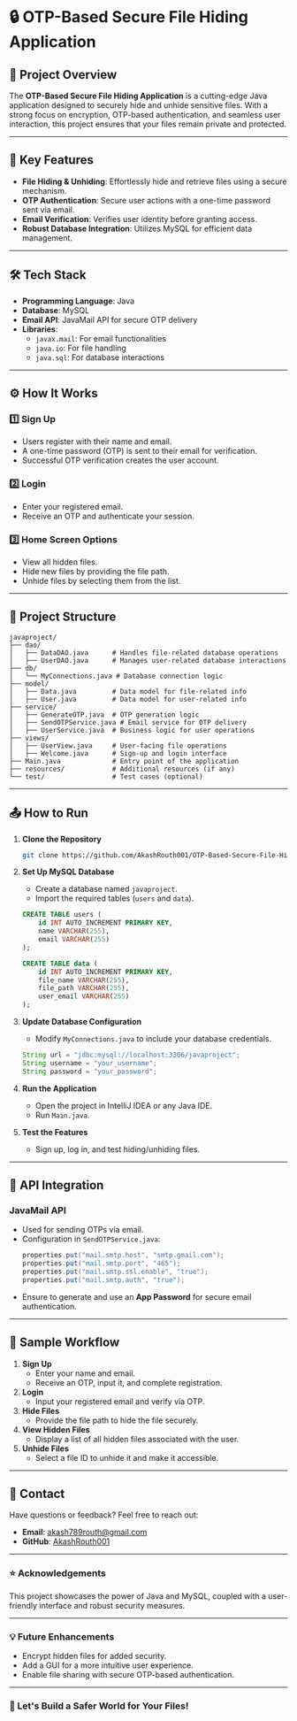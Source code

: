 # 🔒 OTP-Based Secure File Hiding Application

## 🌟 Project Overview
The **OTP-Based Secure File Hiding Application** is a cutting-edge Java application designed to securely hide and unhide sensitive files. With a strong focus on encryption, OTP-based authentication, and seamless user interaction, this project ensures that your files remain private and protected. 

---

## 🚀 Key Features
- **File Hiding & Unhiding**: Effortlessly hide and retrieve files using a secure mechanism.
- **OTP Authentication**: Secure user actions with a one-time password sent via email.
- **Email Verification**: Verifies user identity before granting access.
- **Robust Database Integration**: Utilizes MySQL for efficient data management.

---

## 🛠️ Tech Stack
- **Programming Language**: Java
- **Database**: MySQL
- **Email API**: JavaMail API for secure OTP delivery
- **Libraries**: 
  - `javax.mail`: For email functionalities
  - `java.io`: For file handling
  - `java.sql`: For database interactions

---

## ⚙️ How It Works
### 1️⃣ **Sign Up**
   - Users register with their name and email.
   - A one-time password (OTP) is sent to their email for verification.
   - Successful OTP verification creates the user account.

### 2️⃣ **Login**
   - Enter your registered email.
   - Receive an OTP and authenticate your session.

### 3️⃣ **Home Screen Options**
   - View all hidden files.
   - Hide new files by providing the file path.
   - Unhide files by selecting them from the list.

---

## 📂 Project Structure
```plaintext
javaproject/
├── dao/
│   ├── DataDAO.java      # Handles file-related database operations
│   ├── UserDAO.java      # Manages user-related database interactions
├── db/
│   └── MyConnections.java # Database connection logic
├── model/
│   ├── Data.java         # Data model for file-related info
│   ├── User.java         # Data model for user-related info
├── service/
│   ├── GenerateOTP.java  # OTP generation logic
│   ├── SendOTPService.java # Email service for OTP delivery
│   ├── UserService.java  # Business logic for user operations
├── views/
│   ├── UserView.java     # User-facing file operations
│   ├── Welcome.java      # Sign-up and login interface
├── Main.java             # Entry point of the application
├── resources/            # Additional resources (if any)
└── test/                 # Test cases (optional)
```

---

## 📤 How to Run
1. **Clone the Repository**
   ```bash
   git clone https://github.com/AkashRouth001/OTP-Based-Secure-File-Hiding-Application.git
   ```
2. **Set Up MySQL Database**
   - Create a database named `javaproject`.
   - Import the required tables (`users` and `data`).

   ```sql
   CREATE TABLE users (
       id INT AUTO_INCREMENT PRIMARY KEY,
       name VARCHAR(255),
       email VARCHAR(255)
   );

   CREATE TABLE data (
       id INT AUTO_INCREMENT PRIMARY KEY,
       file_name VARCHAR(255),
       file_path VARCHAR(255),
       user_email VARCHAR(255)
   );
   ```
3. **Update Database Configuration**
   - Modify `MyConnections.java` to include your database credentials.

   ```java
   String url = "jdbc:mysql://localhost:3306/javaproject";
   String username = "your_username";
   String password = "your_password";
   ```
4. **Run the Application**
   - Open the project in IntelliJ IDEA or any Java IDE.
   - Run `Main.java`.

5. **Test the Features**
   - Sign up, log in, and test hiding/unhiding files.

---

## 🔗 API Integration
### JavaMail API
- Used for sending OTPs via email.
- Configuration in `SendOTPService.java`:
  ```java
  properties.put("mail.smtp.host", "smtp.gmail.com");
  properties.put("mail.smtp.port", "465");
  properties.put("mail.smtp.ssl.enable", "true");
  properties.put("mail.smtp.auth", "true");
  ```
- Ensure to generate and use an **App Password** for secure email authentication.

---

## 🧪 Sample Workflow
1. **Sign Up**
   - Enter your name and email.
   - Receive an OTP, input it, and complete registration.
2. **Login**
   - Input your registered email and verify via OTP.
3. **Hide Files**
   - Provide the file path to hide the file securely.
4. **View Hidden Files**
   - Display a list of all hidden files associated with the user.
5. **Unhide Files**
   - Select a file ID to unhide it and make it accessible.

---

## 📧 Contact
Have questions or feedback? Feel free to reach out:
- **Email**: akash789routh@gmail.com
- **GitHub**: [AkashRouth001](https://github.com/AkashRouth001)

---

### ⭐ Acknowledgements
This project showcases the power of Java and MySQL, coupled with a user-friendly interface and robust security measures.

---

### 💡 Future Enhancements
- Encrypt hidden files for added security.
- Add a GUI for a more intuitive user experience.
- Enable file sharing with secure OTP-based authentication.

---

### 🚀 Let's Build a Safer World for Your Files!

